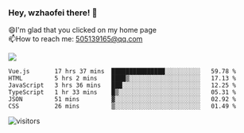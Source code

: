 ### Hey, wzhaofei there! 👋

😄I'm glad that you clicked on my home page<br>
📫How to reach me: 505139165@qq.com<br>

![](https://github-readme-stats.vercel.app/api?username=wang-zhaofei&show_icons=true)

<!--START_SECTION:waka-->

```text
Vue.js       17 hrs 37 mins  ███████████████░░░░░░░░░░   59.78 %
HTML         5 hrs 2 mins    ████▒░░░░░░░░░░░░░░░░░░░░   17.13 %
JavaScript   3 hrs 36 mins   ███░░░░░░░░░░░░░░░░░░░░░░   12.25 %
TypeScript   1 hr 33 mins    █▒░░░░░░░░░░░░░░░░░░░░░░░   05.31 %
JSON         51 mins         ▓░░░░░░░░░░░░░░░░░░░░░░░░   02.92 %
CSS          26 mins         ▒░░░░░░░░░░░░░░░░░░░░░░░░   01.49 %
```

<!--END_SECTION:waka-->

![visitors](https://visitor-badge.glitch.me/badge?page_id=wzhaofei)


<!--
**wzhaofei/wzhaofei** is a ✨ _special_ ✨ repository because its `README.md` (this file) appears on your GitHub profile.

[<img align="right" width="50%" src="https://github-readme-stats.vercel.app/api?username=wzhaofei&show_icons=true">](https://metrics.lecoq.io/wzhaofei#gh-light-mode-only)

Here are some ideas to get you started:

- 🔭 I’m currently working on ...
- 🌱 I’m currently learning ...
- 👯 I’m looking to collaborate on ...
- 🤔 I’m looking for help with ...
- 💬 Ask me about ...
- 📫 How to reach me: ...
- 😄 Pronouns: ...
- ⚡ Fun fact: ...
-->
